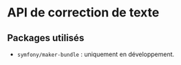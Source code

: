 # API de correction de texte

## Packages utilisés

- `symfony/maker-bundle` : uniquement en développement.